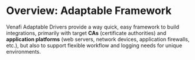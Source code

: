 # Overview: Adaptable Framework

Venafi Adaptable Drivers provide a way quick, easy framework to build integrations, primarily with target **CAs** (certificate authorities) and **application platforms** (web servers, network devices, application firewalls, etc.), but also to support flexible workflow and logging needs for unique environments.